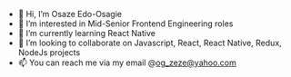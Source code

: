 - 👋 Hi, I’m Osaze Edo-Osagie
- 👀 I’m interested in Mid-Senior Frontend Engineering roles
- 🌱 I’m currently learning React Native
- 💞️ I’m looking to collaborate on Javascript, React, React Native, Redux, NodeJs projects
- 📫 You can reach me via my email @og_zeze@yahoo.com

<!---
zeze111/zeze111 is a ✨ special ✨ repository because its `README.md` (this file) appears on your GitHub profile.
You can click the Preview link to take a look at your changes.
--->

